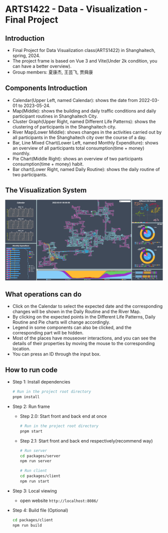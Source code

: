 # ARTS1422 - Data - Visualization - Final Project

## Introduction

- Final Project for Data Visualization class(ARTS1422) in Shanghaitech, spring, 2024.
- The project frame is based on Vue 3 and Vite(Under 2k condition, you can have a better overview).
- Group members: 夏康杰, 王芸飞, 贾舜康

## Components Introduction

- Calendar(Upper Left, named Calendar): shows the date from 2022-03-01 to 2023-05-24.
- Map(Middle): shows the building and daily traffic conditions and daily participant routines in Shanghaitech City.
- Cluster Graph(Upper Right, named Different Life Patterns): shows the clustering of participants in the Shanghaitech city.
- River Map(Lower Middle): shows changes in the activities carried out by all participants in the Shanghaitech city over the course of a day.
- Bar, Line Mixed Chart(Lower Left, named Monthly Expenditure): shows an overview of all participants total consumption(time + money) monthly.
- Pie Chart(Middle Right): shows an overview of two participants consumption(time + money) habit.
- Bar chart(Lower Right, named Daily Routine): shows the daily routine of two participants.

## The Visualization System

![overview](/Img/overview_1.png)

## What operations can do

- Click on the Calendar to select the expected date and the corresponding changes will be shown in the Daily Routine and the River Map.
- By clicking on the expected points in the Different Life Patterns, Daily Routine and Pie charts will change accordingly.
- Legend in some components can also be clicked, and the corresponding part will be hidden.
- Most of the places have mouseover interactions, and you can see the details of their properties by moving the mouse to the corresponding location.
- You can press an ID through the input box.

## How to run code

- Step 1: Install dependencies
  
  ```bash
  # Run in the project root directory
  pnpm install
  ```

- Step 2: Run frame
  - Step 2.0: Start front and back end at once
  
    ```bash
    # Run in the project root directory
    pnpm start
    ```

  - Step 2.1: Start front and back end respectively(recommend way)
  
    ```bash
    # Run server
    cd packages/server
    npm run server
    ```

    ```bash
    # Run client
    cd packages/client
    npm run start
    ```

- Step 3: Local viewing
  - open website `http://localhost:8086/`

- Step 4: Build file (Optional)

  ```bash
  cd packages/client
  npm run build
  ```